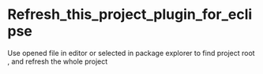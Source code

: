 Refresh_this_project_plugin_for_eclipse
=======================================

Use opened file in editor or selected in package explorer to find project root , and refresh the whole project
